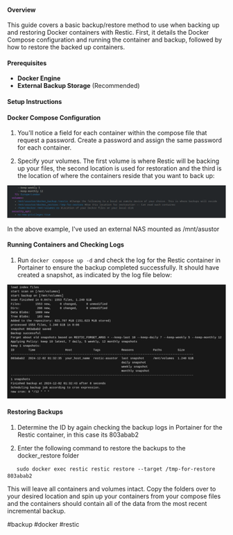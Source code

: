 #### Overview 

This guide covers a basic backup/restore method to use when backing up and restoring Docker containers with Restic. First, it details the Docker Compose configuration and running the container and backup, followed by how to restore the backed up containers. 

#### Prerequisites

- **Docker Engine**
- **External Backup Storage** (Recommended)


#### Setup Instructions 


#### Docker Compose Configuration

1) You'll notice a field for each container within the compose file that request a password. Create a password and assign the same password for each container. 

2) Specify your volumes. The first volume is where Restic will be backing up your files, the second location is used for restoration and the third is the location of where the containers reside that you want to back up:

![Config](Images/1-Config.png)

In the above example, I've used an external NAS mounted as /mnt/asustor

#### Running Containers and Checking Logs 

1)  Run `docker compose up -d` and check the log for the Restic container in Portainer to ensure the backup completed successfully. It should have created a snapshot, as indicated by the log file below:

![Logs](Images/2-Logs.png)

#### Restoring Backups

1) Determine the ID by again checking the backup logs in Portainer for the Restic container, in this case its 803abab2

2) Enter the following command to restore the backups to the docker_restore folder
   
```
   sudo docker exec restic restic restore --target /tmp-for-restore 803abab2
```


This will leave all containers and volumes intact. Copy the folders over to your desired location and spin up your containers from your compose files and the containers should contain all of the data from the most recent incremental backup. 



#backup #docker #restic

